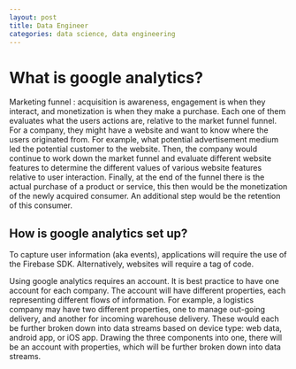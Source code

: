 ```yaml
---
layout: post
title: Data Engineer
categories: data science, data engineering
---
```


<h1> What is google analytics? </h1>

Marketing funnel : acquisition is awareness, engagement is when they interact, and monetization is when they make a purchase. Each one of them evaluates what the users actions are, relative to the market funnel funnel. For a company, they might have a website and want to know where the users originated from. For example, what potential advertisement medium led the potential customer to the website. Then, the company would continue to work down the market funnel and evaluate different website features to determine the different values of various website features relative to user interaction. Finally, at the end of the funnel there is the actual purchase of a product or service, this then would be the monetization of the newly acquired consumer. An additional step would be the retention of this consumer.

<h2> How is google analytics set up? </h2>

To capture user information (aka events), applications will require the use of the Firebase SDK. Alternatively, websites will require a tag of code.

Using google analytics requires an account. It is best practice to have one account for each company. The account will have different properties, each representing different flows of information. For example, a logistics company may have two different properties, one to manage out-going delivery, and another for incoming warehouse delivery. These would each be further broken down into data streams based on device type: web data, android app, or iOS app. Drawing the three components into one, there will be an account with properties, which will be further broken down into data streams.